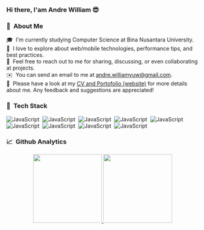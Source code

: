 ### Hi there, I'am Andre William 😎

### 🧍 &nbsp;About Me

🎓 &nbsp;I'm currently studying Computer Science at Bina Nusantara University.\
🌱 &nbsp;I love to explore about web/mobile technologies, performance tips, and best practices.\
💬 &nbsp;Feel free to reach out to me for sharing, discussing, or even collaborating at projects.\
✉️ &nbsp;You can send an email to me at andre.williamyuw@gmail.com.\
📄 &nbsp;Please have a look at my [CV and Portofolio (website)](https://andrewilliam.online) for more details about me. Any feedback and suggestions are appreciated!

### 🧰 &nbsp;Tech Stack

![JavaScript](https://img.shields.io/badge/JavaScript-F7DF1E?style=for-the-badge&logo=javascript&logoColor=black)&nbsp;
![JavaScript](	https://img.shields.io/badge/TypeScript-007ACC?style=for-the-badge&logo=typescript&logoColor=white)&nbsp;
![JavaScript](https://img.shields.io/badge/Node.js-43853D?style=for-the-badge&logo=node.js&logoColor=white)&nbsp;
![JavaScript](https://img.shields.io/badge/Express.js-404D59?style=for-the-badge)&nbsp;
![JavaScript](https://img.shields.io/badge/MongoDB-4EA94B?style=for-the-badge&logo=mongodb&logoColor=white)&nbsp;
![JavaScript](https://img.shields.io/badge/MySQL-00000F?style=for-the-badge&logo=mysql&logoColor=white)&nbsp;
![JavaScript](https://img.shields.io/badge/React-20232A?style=for-the-badge&logo=react&logoColor=61DAFB)&nbsp;
![JavaScript](https://img.shields.io/badge/Redux-593D88?style=for-the-badge&logo=redux&logoColor=white)&nbsp;
![JavaScript](https://img.shields.io/badge/Tailwind_CSS-38B2AC?style=for-the-badge&logo=tailwind-css&logoColor=white)&nbsp;

### 📈 &nbsp;Github Analytics
<p align="center">
<a href="https://github.com/Andrewill909">
  <img height="180em" src="https://github-readme-stats-eight-theta.vercel.app/api?username=Andrewill909&show_icons=true&theme=monokai&include_all_commits=true&count_private=true"/>
  <img height="180em" src="https://github-readme-stats-eight-theta.vercel.app/api/top-langs/?username=Andrewill909&layout=compact&langs_count=8&theme=monokai"/>
</a>
</p>



